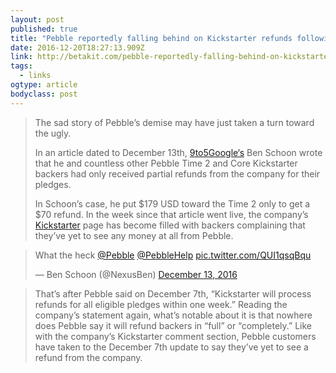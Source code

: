 ```yaml
---
layout: post 
published: true 
title: "Pebble reportedly falling behind on Kickstarter refunds following Fitbit acquisition" 
date: 2016-12-20T18:27:13.909Z 
link: http://betakit.com/pebble-reportedly-falling-behind-on-kickstarter-refunds-following-fitbit-acquisition/ 
tags:
  - links
ogtype: article 
bodyclass: post 
---
```


> The sad story of Pebble’s demise may have just taken a turn toward the ugly.
> 
> In an article dated to December 13th, [9to5Google‘s](https://9to5google.com/2016/12/13/pebble-only-partial-refunds/) Ben Schoon wrote that he and countless other Pebble Time 2 and Core Kickstarter backers had only received partial refunds from the company for their pledges.
> 
> In Schoon’s case, he put $179 USD toward the Time 2 only to get a $70 refund. In the week since that article went live, the company’s [Kickstarter](https://www.kickstarter.com/projects/getpebble/pebble-2-time-2-and-core-an-entirely-new-3g-ultra/comments) page has become filled with backers complaining that they’ve yet to see any money at all from Pebble.

<blockquote class="twitter-tweet" data-lang="en"><p lang="en" dir="ltr">What the heck <a href="https://twitter.com/Pebble">@Pebble</a> <a href="https://twitter.com/PebbleHelp">@PebbleHelp</a> <a href="https://t.co/QUI1qsqBqu">pic.twitter.com/QUI1qsqBqu</a></p>&mdash; Ben Schoon (@NexusBen) <a href="https://twitter.com/NexusBen/status/808772359012438017">December 13, 2016</a></blockquote>
<script async src="//platform.twitter.com/widgets.js" charset="utf-8"></script>

> That’s after Pebble said on December 7th, “Kickstarter will process refunds for all eligible pledges within one week.” Reading the company’s statement again, what’s notable about it is that nowhere does Pebble say it will refund backers in “full” or “completely.” Like with the company’s Kickstarter comment section, Pebble customers have taken to the December 7th update to say they’ve yet to see a refund from the company.
